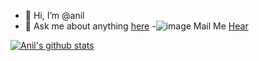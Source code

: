 - 👋 Hi, I’m @anil
- 💬 Ask me about anything [here](https://www.linkedin.com/in/anil-parmar-56b3a9176/)
-![image](https://user-images.githubusercontent.com/53622176/160599212-291549c3-efc1-4f5d-acd1-17a5c0592569.png) Mail Me [Hear](mailto:anilparmar76983@gmail.com)

<a href="https://github.com/anilparmar111">
  <img align="center" src="https://github-readme-stats.vercel.app/api/?username=anilp111&count_private=true&show_icons=true&theme=radical" alt="Anil's github stats" />
</a>
